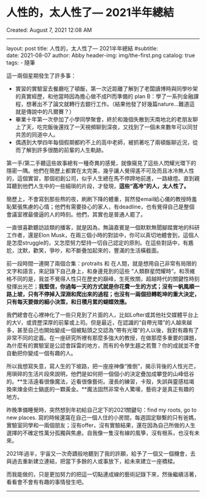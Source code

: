 # 人性的，太人性了— 2021半年總結

Created: August 7, 2021 12:08 AM

---

layout:     post
title:      人性的，太人性了— 2021半年總結
#subtitle:   
date:       2021-08-07
author:     Abby
header-img: img/the-first.png
catalog:   true
tags:
    - 隨筆

這一兩個星期發生了許多事：

- 實習的實驗室去餐廳吃了頓飯，第一次近距離了解到了老闆讀博時與同學吵架的真實經歷，和他當時因為擔心做不成PI而準備的 plan B：學了一系列金融課程，想著出不了論文就轉行去銀行工作。（結果他發了好幾篇nature...難道這就是傳說中的凡爾賽？）
- 畢業十年第一次參加了小學同學聚會，終於和幾個失散到天南地北的老朋友聊上了天，吃完飯後還找了一天視頻聊到深夜，又找到了一個未來數年可以同甘共苦的同道中人。
- 偶遇到大學四年每個假期都約不上的高中老師，被抓著吃了兩頓飯聊近況，從而了解到許多很酷的前輩的人生軌跡。

第一手/第二手聽這些故事總有一種奇異的感覺，就像窺見了這些人閃耀光環下的隱密一隅。他們在簡歷上都實在太完美，幾乎讓人覺得遙不可及而且冰冷無人性的，這個實習，那個初創公司，似乎人生總在馬不停蹄地前進，一路綠燈。直到親耳聽到他們人生中的一些細瑣的片段，才發現，**這些“高冷”的人，太人性了。**

簡歷上，不會寫到那些熬的夜，刷刷下降的體重，貿然發email給心儀的教授時羞恥緊張焦慮的心情；他們有需要掛心的家人，有deadline，也有覺得自己是整個會議室裡最傻逼的人的時刻。他們，其實也是普通人罷了。

一直很喜歡聽訪談類的播客，就是因為，無論嘉賓是一個默默無聞腳踏實地的科研工作者，還是Elon Musk，在兩三個小時的對談中，你可以真切地體會到，這個人是怎麼struggle的，又怎麼努力堅持一切自己認定的原則。在這些對話中，有尷尬，沈默，歡笑，爭吵，和不斷疊加起來的，豐滿的生活橫截面。

前一段時間一連開了兩個合集：protraits 和 在人間，就是想用自己非常有局限的文字和語言，來記錄下自己身上，和身邊見到的這些 “人類群星閃耀時“。和茨維格不同的是，我並不覺得人性只在歷史的巔峰，生死攸關，超越時代的關鍵性時刻發揮出光芒；**我堅信，你過每一天的方式就是你花費一生的方式；沒有一帆風順一路上坡，只有不停掉入深淵和爬出來的過程；也沒有一兩個扭轉乾坤的重大決定，只有每天要做的細小決策，和日積月累的蝴蝶效應。**

我們總會在心裡神化了一些只見到了片面的人，比如Lofter或其他社交媒體平台上的大V，或資歷深厚的前輩或上司。但是最近，在認識的“自帶光環”的人越來越多，甚至自己也開始變成一個被點頭之交認為“帶有光環”的人以後，我對有趣有了非常不同的定義。在一座研究所裡有那麼多強大的教授，在做那麼多重要的課題，為什麼有的實驗室是公認會踩雷的地方，而有的令學生趨之若鶩？你的成就並不會自動把你變成一個有趣的人。

所以我想寫失意，寫人生的下坡路，把一座座神像“推倒”，揭示背後的人性光芒，用瑣碎的生活片段來說明，他們是如何把一個個小的決定疊加成攀登的山峰低谷的。**生活遠看很像魔法，近看很像藝術。漫長的練習，卡殼，失誤與靈感枯竭換來煉金術士鍋底的一顆黃金。**魔法固然非常令人驚嘆，藝術才是真正有趣的地方。

昨晚準備睡覺時，突然想到年初給自己定下的2021關鍵句：find my roots, go to new places. 寫的時候還窩在自己一個人住的小房間，每週固定聯繫的只有爸媽，實驗室同學和一兩個朋友；沒有offer，沒有實驗結果，還在因為自己所做的人生選擇的不確定性萬分孤獨與焦慮。自我像一隻沒有線的風箏，沒有根系，也沒有未來。

2021年過半，宇宙又一次奇蹟般地聽到了我的許願，給予了一個又一個機會，去與過去重新建立連結，把當下多餘的人或事放下，給未來建立一座橋樑。

而我能做的，只是更加努力的把這一切點連成線的藝術記錄下來，然後繼續活著，看看會不會有有趣的事情發生吧。

---
